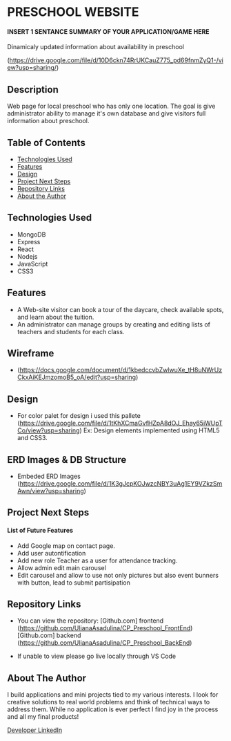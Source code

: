 # PRESCHOOL WEBSITE

#### INSERT 1 SENTANCE SUMMARY OF YOUR APPLICATION/GAME HERE
Dinamicaly updated information about availability in preschool

(https://drive.google.com/file/d/10D6ckn74RrUKCauZ775_pd69fnmZyQ1-/view?usp=sharing/)



## Description
Web page for local preschool who has only one location. The goal is give administrator ability to manage it's own database and give visitors full information about preschool.

## Table of Contents
* [Technologies Used](#technologiesused)
* [Features](#features)
* [Design](#design)
* [Project Next Steps](#nextsteps)
* [Repository Links](#github)
* [About the Author](#author)

## <a name="technologiesused"></a>Technologies Used
* MongoDB
* Express
* React
* Nodejs
* JavaScript
* CSS3


## Features
* A Web-site visitor can book a tour of the daycare, check available spots, and learn about the tuition.
* An administrator can manage groups by creating and editing lists of teachers and students for each class. 


## Wireframe
*  (https://docs.google.com/document/d/1kbedccvbZwlwuXe_tH8uNWrUzCkxAiKEJmzomoB5_oA/edit?usp=sharing)


## <a name="design"></a>Design
* For color palet for design i used this pallete (https://drive.google.com/file/d/1tKhXCmaGvfHZpA8dOJ_Ehay65iWUpTCo/view?usp=sharing)
Ex: Design elements implemented using HTML5 and CSS3. 


## ERD Images & DB Structure
* Embeded ERD Images  (https://drive.google.com/file/d/1K3gJcpKOJwzcNBY3uAg1EY9VZkzSmAwn/view?usp=sharing)


## <a name="nextsteps"></a>Project Next Steps
#### List of Future Features
* Add Google map on contact page.
* Add user autontification
* Add new role Teacher as a user for attendance tracking.
* Allow admin edit main carousel
* Edit carousel and allow to use not only pictures but also event bunners with button, lead to submit partisipation
 
## <a name="github"></a>Repository Links


* You can view the repository:
[Github.com] frontend  (https://github.com/UlianaAsadulina/CP_Preschool_FrontEnd)
[Github.com] backend  (https://github.com/UlianaAsadulina/CP_Preschool_BackEnd)
              
* If unable to view please go live locally through VS Code

## <a name="author"></a>About The Author
I build applications and mini projects tied to my various interests. I look for creative solutions to real world problems and think of technical ways to address them. While no application is ever perfect I find joy in the process and all my final products!

[Developer LinkedIn](https://www.linkedin.com/in/uasadulina/)
